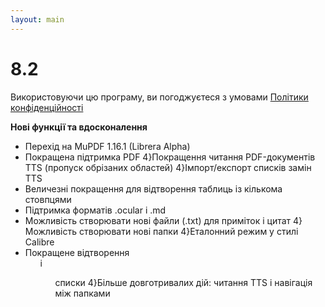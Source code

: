 ```yaml
---
layout: main
---
```


# 8.2

Використовуючи цю програму, ви погоджуєтеся з умовами [Політики конфіденційності](/PrivacyPolicy/uk)

**Нові функції та вдосконалення**

* Перехід на MuPDF 1.16.1 (Librera Alpha)
* Покращена підтримка PDF
4}Покращення читання PDF-документів TTS (пропуск обрізаних областей)
4}Імпорт/експорт списків замін TTS
* Величезні покращення для відтворення таблиць із кількома стовпцями
* Підтримка форматів .ocular і .md
* Можливість створювати нові файли (.txt) для приміток і цитат
4}Можливість створювати нові папки
4}Еталонний режим у стилі Calibre
* Покращене відтворення<ol> і<ul> списки
4}Більше довготривалих дій: читання TTS і навігація між папками
